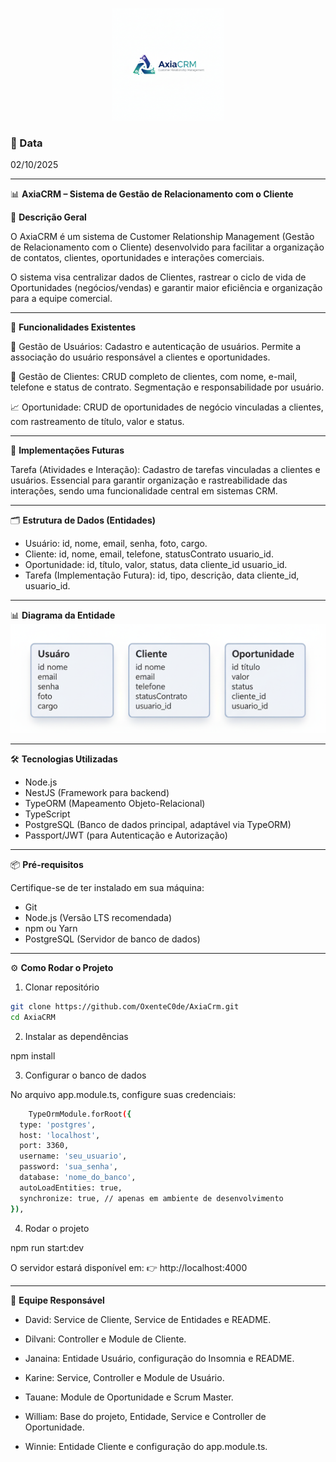 <p align="center">
<img src="./test/assets/logo01.png" alt="Logo AxiaCRM" width="180"/>
</p>

### 📅 Data
02/10/2025

---

📊 **AxiaCRM – Sistema de Gestão de Relacionamento com o Cliente**

📖 **Descrição Geral**

O AxiaCRM é um sistema de Customer Relationship Management (Gestão de Relacionamento com o Cliente) desenvolvido para facilitar a organização de contatos, clientes, oportunidades e interações comerciais.

O sistema visa centralizar dados de Clientes, rastrear o ciclo de vida de Oportunidades (negócios/vendas) e garantir maior eficiência e organização para a equipe comercial.

---

🚀 **Funcionalidades Existentes**

👥 Gestão de Usuários:	Cadastro e autenticação de usuários. Permite a associação do usuário responsável a clientes e oportunidades.

🏢 Gestão de Clientes:	CRUD completo de clientes, com nome, e-mail, telefone e status de contrato. Segmentação e responsabilidade por usuário.

📈 Oportunidade: CRUD de oportunidades de negócio vinculadas a clientes, com rastreamento de título, valor e status.

---

📝 **Implementações Futuras**

Tarefa (Atividades e Interação): Cadastro de tarefas vinculadas a clientes e usuários. Essencial para garantir organização e rastreabilidade das interações, sendo uma funcionalidade central em sistemas CRM.

---

🗂️ **Estrutura de Dados (Entidades)**

* Usuário:	id, nome, email, senha, foto, cargo.
* Cliente:	id, nome, email, telefone, statusContrato	usuario_id.
* Oportunidade:	id, título, valor, status, data	cliente_id usuario_id.
* Tarefa (Implementação Futura):	id, tipo, descrição, data	cliente_id, usuario_id.

---

📊 **Diagrama da Entidade**
<img src="./test/assets/diagrama.png" alt="Diagrama de Entidades do AxiaCRM" width="600"/>
</p>

---

🛠️ **Tecnologias Utilizadas**

* Node.js
* NestJS (Framework para backend)
* TypeORM (Mapeamento Objeto-Relacional)
* TypeScript
* PostgreSQL (Banco de dados principal, adaptável via TypeORM)
* Passport/JWT (para Autenticação e Autorização)

---

📦 **Pré-requisitos**

Certifique-se de ter instalado em sua máquina:

* Git
* Node.js (Versão LTS recomendada)
* npm ou Yarn
* PostgreSQL (Servidor de banco de dados)

---

⚙️ **Como Rodar o Projeto**

1. Clonar repositório
```bash
git clone https://github.com/OxenteC0de/AxiaCrm.git
cd AxiaCRM
```

2. Instalar as dependências

npm install

3. Configurar o banco de dados

No arquivo app.module.ts, configure suas credenciais:

```bash
	TypeOrmModule.forRoot({
  type: 'postgres',
  host: 'localhost',
  port: 3360,
  username: 'seu_usuario',
  password: 'sua_senha',
  database: 'nome_do_banco',
  autoLoadEntities: true,
  synchronize: true, // apenas em ambiente de desenvolvimento
}),
```

4. Rodar o projeto

npm run start:dev

O servidor estará disponível em: 👉 http://localhost:4000

---

👥 **Equipe Responsável**

* David:	Service de Cliente, Service de Entidades e README.

* Dilvani:	Controller e Module de Cliente.

* Janaina:	Entidade Usuário, configuração do Insomnia e README.

* Karine:	Service, Controller e Module de Usuário.

* Tauane:	Module de Oportunidade e Scrum Master.

* William:	Base do projeto, Entidade, Service e Controller de Oportunidade.

* Winnie:	Entidade Cliente e configuração do app.module.ts.